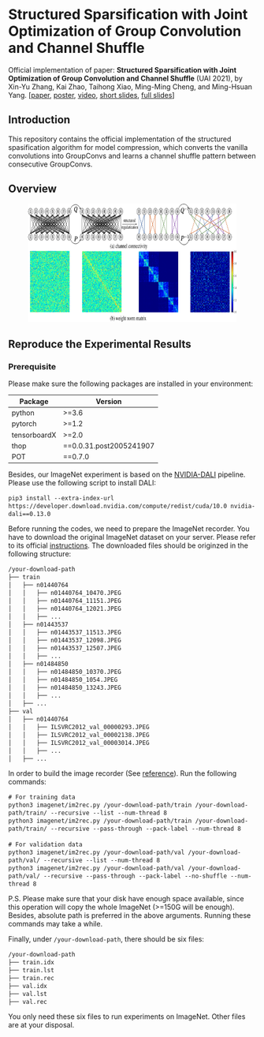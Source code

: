 # Structured Sparsification with Joint Optimization of Group Convolution and Channel Shuffle

Official implementation of paper: **Structured Sparsification with Joint Optimization of Group Convolution and Channel Shuffle** (UAI 2021), by Xin-Yu Zhang, Kai Zhao, Taihong Xiao, Ming-Ming Cheng, and Ming-Hsuan Yang. [[paper](https://arxiv.org/abs/2002.08127), [poster](images/aistats-poster.pdf), [video](images/8min-video.mp4), [short slides](images/brief-slides.pdf), [full slides](images/full-slides.pdf)]

## Introduction

This repository contains the official implementation of the structured spasification algorithm for model compression, which converts the vanilla convolutions into GroupConvs and learns a channel shuffle pattern between consecutive GroupConvs.

## Overview

<figure>
  <img src="images/overview.png" alt="Overview of structured sparsification" width="720" height="240">
</figure>

## Reproduce the Experimental Results

### Prerequisite

Please make sure the following packages are installed in your environment:

| **Package**    | **Version**              |
|----------------|--------------------------|
| python         |  >=3.6                   |
| pytorch        |  >=1.2                   |
| tensorboardX   |  >=2.0                   |
| thop           |  ==0.0.31.post2005241907 |
| POT            |  ==0.7.0                 |

Besides, our ImageNet experiment is based on the [NVIDIA-DALI](https://docs.nvidia.com/deeplearning/dali/user-guide/docs/) pipeline. Please use the following script to install DALI:
```
pip3 install --extra-index-url https://developer.download.nvidia.com/compute/redist/cuda/10.0 nvidia-dali==0.13.0
```

Before running the codes, we need to prepare the ImageNet recorder. You have to download the original ImageNet dataset on your server. Please refer to its official [instructions](http://image-net.org/download). The downloaded files should be originzed in the following structure:
```
/your-download-path
├── train
│   ├── n01440764
│   │   ├── n01440764_10470.JPEG
│   │   ├── n01440764_11151.JPEG
│   │   ├── n01440764_12021.JPEG
│   │   ├── ...
│   ├── n01443537
│   │   ├── n01443537_11513.JPEG
│   │   ├── n01443537_12098.JPEG
│   │   ├── n01443537_12507.JPEG
│   │   ├── ...
│   ├── n01484850
│   │   ├── n01484850_10370.JPEG
│   │   ├── n01484850_1054.JPEG
│   │   ├── n01484850_13243.JPEG
│   │   ├── ...
│   ├── ...
├── val
│   ├── n01440764
│   │   ├── ILSVRC2012_val_00000293.JPEG
│   │   ├── ILSVRC2012_val_00002138.JPEG
│   │   ├── ILSVRC2012_val_00003014.JPEG
│   │   ├── ...
│   ├── ...
```

In order to build the image recorder (See [reference](https://cv.gluon.ai/build/examples_datasets/recordio.html#sphx-glr-download-build-examples-datasets-recordio-py)). Run the following commands:
```
# For training data
python3 imagenet/im2rec.py /your-download-path/train /your-download-path/train/ --recursive --list --num-thread 8
python3 imagenet/im2rec.py /your-download-path/train /your-download-path/train/ --recursive --pass-through --pack-label --num-thread 8

# For validation data
python3 imagenet/im2rec.py /your-download-path/val /your-download-path/val/ --recursive --list --num-thread 8
python3 imagenet/im2rec.py /your-download-path/val /your-download-path/val/ --recursive --pass-through --pack-label --no-shuffle --num-thread 8
```

P.S. Please make sure that your disk have enough space available, since this operation will copy the whole ImageNet (>=150G will be enough). Besides, absolute path is preferred in the above arguments. Running these commands may take a while.

Finally, under `/your-download-path`, there should be six files:
```
/your-download-path
├── train.idx
├── train.lst
├── train.rec
├── val.idx
├── val.lst
├── val.rec
```

You only need these six files to run experiments on ImageNet. Other files are at your disposal.
